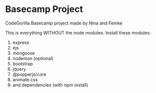 # Basecamp Project
CodeGorilla Basecamp project made by Nina and Femke

This is everything WITHOUT the node modules. Install these modules:
1. express
2. ejs
3. mongoose
4. nodemon (optional)
5. bootstrap
6. jquery
7. @popperjs/core
8. animate.css
9. and dependencies (with npm install)
